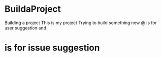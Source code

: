 # BuildaProject
Building a project
This is my project
Trying to build something new
@ is for user suggestion and 
# is for issue suggestion